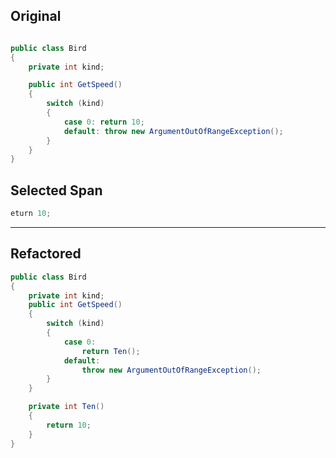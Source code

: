 ﻿## Original

```csharp

public class Bird
{
    private int kind;

    public int GetSpeed()
    {
        switch (kind)
        {
            case 0: return 10;
            default: throw new ArgumentOutOfRangeException();
        }
    }
}
```

## Selected Span

```csharp
eturn 10;

```

---

## Refactored

```csharp
public class Bird
{
    private int kind;
    public int GetSpeed()
    {
        switch (kind)
        {
            case 0:
                return Ten();
            default:
                throw new ArgumentOutOfRangeException();
        }
    }

    private int Ten()
    {
        return 10;
    }
}
```